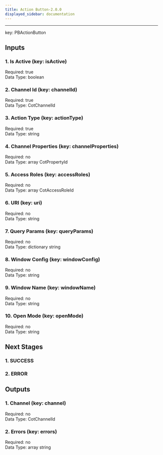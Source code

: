 ```yaml
---  
title: Action Button-2.0.0  
displayed_sidebar: documentation  
---  
```

  
****  
key: PBActionButton  
## Inputs  
### 1. Is Active (key: isActive)  
  
Required: true  
Data Type: boolean   
### 2. Channel Id (key: channelId)  
  
Required: true  
Data Type: CotChannelId   
### 3. Action Type (key: actionType)  
  
Required: true  
Data Type: string   
### 4. Channel Properties (key: channelProperties)  
  
Required: no  
Data Type: array CotPropertyId  
### 5. Access Roles (key: accessRoles)  
  
Required: no  
Data Type: array CotAccessRoleId  
### 6. URI (key: uri)  
  
Required: no  
Data Type: string   
### 7. Query Params (key: queryParams)  
  
Required: no  
Data Type: dictionary string  
### 8. Window Config (key: windowConfig)  
  
Required: no  
Data Type: string   
### 9. Window Name (key: windowName)  
  
Required: no  
Data Type: string   
### 10. Open Mode (key: openMode)  
  
Required: no  
Data Type: string   
## Next Stages  
### 1. SUCCESS  
  
### 2. ERROR  
  
## Outputs  
### 1. Channel (key: channel)  
  
Required: no  
Data Type: CotChannelId   
### 2. Errors (key: errors)  
  
Required: no  
Data Type: array string